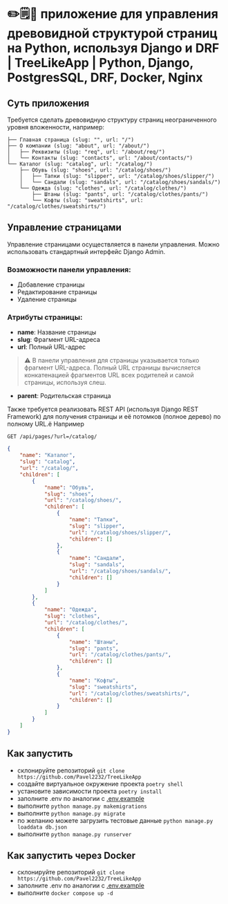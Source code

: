 # ✏️🗒🌳 приложение для управления древовидной структурой страниц на Python, используя Django и DRF | TreeLikeApp | Python, Django, PostgresSQL, DRF, Docker, Nginx


## Суть приложения

Требуется сделать древовидную структуру страниц неограниченного уровня вложенности, например:

````ecmascript 6
├── Главная страница (slug: "", url: "/")
├── О компании (slug: "about", url: "/about/")
│   ├── Реквизиты (slug: "req", url: "/about/req/")
│   └── Контакты (slug: "contacts", url: "/about/contacts/")
└── Каталог (slug: "catalog", url: "/catalog/")
    ├── Обувь (slug: "shoes", url: "/catalog/shoes/")
    │   ├── Тапки (slug: "slipper", url: "/catalog/shoes/slipper/")
    │   └── Сандали (slug: "sandals", url: "/catalog/shoes/sandals/")
    └── Одежда (slug: "clothes", url: "/catalog/clothes/")
        ├── Штаны (slug: "pants", url: "/catalog/clothes/pants/")
        └── Кофты (slug: "sweatshirts", url: "/catalog/clothes/sweatshirts/")
````


## Управление страницами

Управление страницами осуществляется в панели управления. Можно использовать стандартный интерфейс Django Admin.

### Возможности панели управления:

- Добавление страницы
- Редактирование страницы
- Удаление страницы

### Атрибуты страницы:

- **name**: Название страницы
- **slug**: Фрагмент URL-адреса
- **url**: Полный URL-адрес

> ⚠️ В панели управления для страницы указывается только фрагмент URL-адреса. Полный URL страницы вычисляется конкатенацией фрагментов URL всех родителей и самой страницы, используя слеш.

- **parent**: Родительская страница

Также требуется реализовать REST API (используя Django REST Framework) для получения страницы и её потомков (полное дерево) по полному URL.ё
Например 
```http request
GET /api/pages/?url=/catalog/
```
```json
{
    "name": "Каталог",
    "slug": "catalog",
    "url": "/catalog/",
    "children": [
        {
            "name": "Обувь",
            "slug": "shoes",
            "url": "/catalog/shoes/",
            "children": [
                {
                    "name": "Тапки",
                    "slug": "slipper",
                    "url": "/catalog/shoes/slipper/",
                    "children": []
                },
                {
                    "name": "Сандали",
                    "slug": "sandals",
                    "url": "/catalog/shoes/sandals/",
                    "children": []
                }
            ]
        },
        {
            "name": "Одежда",
            "slug": "clothes",
            "url": "/catalog/clothes/",
            "children": [
                {
                    "name": "Штаны",
                    "slug": "pants",
                    "url": "/catalog/clothes/pants/",
                    "children": []
                },
                {
                    "name": "Кофты",
                    "slug": "sweatshirts",
                    "url": "/catalog/clothes/sweatshirts/",
                    "children": []
                }
            ]
        }
    ]
}
```

## Как запустить
* склонируйте репозиторий ``` git clone https://github.com/Pavel2232/TreeLikeApp  ```
* создайте виртуальное окружение проекта ```poetry shell ```
* установите зависимости проекта ```poetry install ```
* заполните .env по аналогии с [.env.example](.env.example)
* выполните ```python manage.py makemigrations```
* выполните ```python manage.py migrate```
* по желанию можете загрузить тестовые данные ```python manage.py loaddata db.json```
* выполните ```python manage.py runserver```

## Как запустить через Docker
* склонируйте репозиторий ``` git clone https://github.com/Pavel2232/TreeLikeApp  ```
* заполните .env по аналогии с [.env.example](.env.example)
* выполните ```docker compose up -d ```

